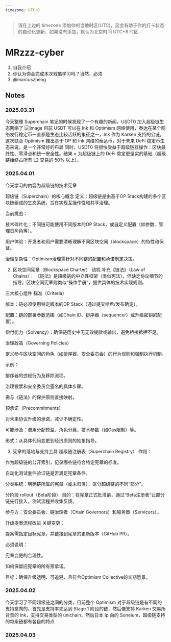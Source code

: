 ```yaml
---
timezone: UTC+8
---
```


> 请在上边的 timezone 添加你的当地时区(UTC)，这会有助于你的打卡状态的自动化更新，如果没有添加，默认为北京时间 UTC+8 时区


# MRzzz-cyber

1. 自我介绍
2. 你认为你会完成本次残酷学习吗？当然，必须
3. @marcuszheng

## Notes

<!-- Content_START -->

### 2025.03.31

今天整理 Superchain 笔记的时候发现了一个有趣的新闻，USDT0 加入超级链生态网络了
![image](https://github.com/user-attachments/assets/6f95362b-44c2-4225-949d-bd29a2a8090e)
目前 USDT 可以在 Ink 和 Optimism 网络使用，泰达在某个网络发行稳定币一直都是生态比较活跃的象征之一，Ink 作为 Karken 支持的公链，这次联合 Optimism 推出基于 OP 和 Ink 网络的泰达币，对于未来 DeFi 稳定币生态来说，是一个非常好的布局
同时，USDT0 将很快受益于超级链互操作：区块最终性、零滑点和统一安全性。结果 = 为超级链上的 DeFi 奠定更坚实的基础（超级链始终占所有 L2 交易的 50% 以上）。


### 2025.04.01
今天学习的内容为超级链的技术宪章

超级链（Superchain）的核心概念
定义：超级链是由基于OP Stack构建的多个区块链组成的生态系统，旨在实现互操作性和共享治理。

当前挑战：

技术碎片化：不同链可能使用不同版本的OP Stack，或自定义配置（如参数、管理员角色等）。

用户体验：开发者和用户需要清晰理解不同区块空间（blockspace）的特性和保证。

治理复杂性：Optimism治理需针对不同链的配置和承诺制定决策。

2. 区块空间宪章（Blockspace Charter）
动机
补充《链法》（Law of Chains）：
《链法》是超级链的中立性框架（类似宪法），但缺乏协议细节的指导。区块空间宪章则类似“操作手册”，提供具体的技术实现规则。

三大核心组件
标准（Criteria）

版本：链必须使用特定版本的OP Stack（通过提交哈希/发布确定）。

配置：链的部署参数范围（如Chain ID、排序器（sequencer）或升级密钥的配置）。

偿付能力（Solvency）：确保链历史中无无效提款或输出，避免桥接抵押不足。

治理政策（Governing Policies）

定义参与区块空间的角色（如排序器、安全委员会）的行为规则和强制执行机制。

示例：

排序器的违规行为及移除流程。

治理投票和安全委员会签名的具体步骤。

需与《链法》的保护原则直接映射。

预承诺（Precommitments）

对未来协议升级的承诺，减少不确定性。

可能涉及：费用分配模型、角色分离、技术参数（如Gas限制）等。

形式：从具体代码变更到经济原则的抽象指导。

3. 宪章的落地与支持工具
超级链注册表（Superchain Registry）
作用：

作为超级链的公开索引，记录哪些链符合特定宪章的标准。

自动化测试套件验证链是否满足宪章条件。

分类系统：明确链所属的宪章（或未归类），区分超级链的不同“部分”。

分阶段 rollout（Beta阶段）
目的：在宪章正式批准前，通过“Beta注册表”让部分链先行接入，测试流程并收集反馈。

参与方：安全委员会、链治理者（Chain Governors）和服务商（Servicers）。

升级提案流程改进
关键变更：

提案需指定目标宪章，并链接到宪章的更新版本（GitHub PR）。

必须说明：

宪章变更的合理性。

如何保留旧宪章的所有预承诺。

目标：确保升级透明、可追溯，且符合Optimism Collective的长期愿景。



### 2025.04.02
今天学习了不同超级链之间的分类，目前整个 Optimism 对于超级链是有不同的支持意向的，首先是支持率先达到 Stage 1 阶段的链，然后像支持 Karken 交易所背景的 ink，支持交易类型的 unichain，然后日本 Ip 向的 Soneium，超级链支持的每条链都有各自的特点


### 2025.04.03
<!-- Content_END -->
